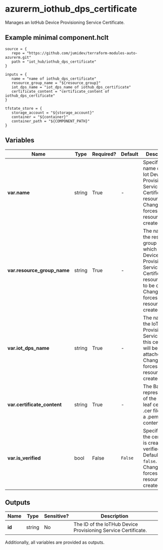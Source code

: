 # azurerm_iothub_dps_certificate

Manages an IotHub Device Provisioning Service Certificate.

## Example minimal component.hclt

```hcl
source = {
   repo = "https://github.com/jumidev/terraform-modules-auto-azurerm.git" 
   path = "iot_hub/iothub_dps_certificate" 
}

inputs = {
   name = "name of iothub_dps_certificate" 
   resource_group_name = "${resource_group}" 
   iot_dps_name = "iot_dps_name of iothub_dps_certificate" 
   certificate_content = "certificate_content of iothub_dps_certificate" 
}

tfstate_store = {
   storage_account = "${storage_account}" 
   container = "${container}" 
   container_path = "${COMPONENT_PATH}" 
}

```

## Variables

| Name | Type | Required? |  Default  |  Description |
| ---- | ---- | --------- |  ----------- | ----------- |
| **var.name** | string | True | -  |  Specifies the name of the Iot Device Provisioning Service Certificate resource. Changing this forces a new resource to be created. | 
| **var.resource_group_name** | string | True | -  |  The name of the resource group under which the Iot Device Provisioning Service Certificate resource has to be created. Changing this forces a new resource to be created. | 
| **var.iot_dps_name** | string | True | -  |  The name of the IoT Device Provisioning Service that this certificate will be attached to. Changing this forces a new resource to be created. | 
| **var.certificate_content** | string | True | -  |  The Base-64 representation of the X509 leaf certificate .cer file or just a .pem file content. | 
| **var.is_verified** | bool | False | `False`  |  Specifies if the certificate is created in verified state. Defaults to `false`. Changing this forces a new resource to be created. | 



## Outputs

| Name | Type | Sensitive? | Description |
| ---- | ---- | --------- | --------- |
| **id** | string | No  | The ID of the IoTHub Device Provisioning Service Certificate. | 

Additionally, all variables are provided as outputs.
